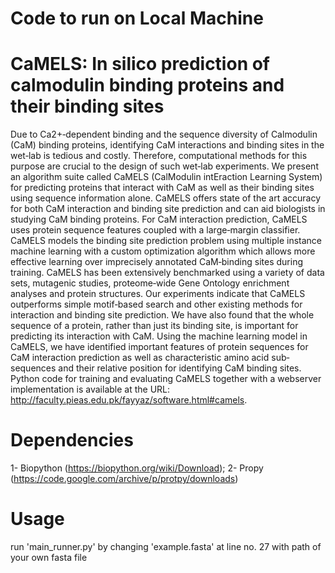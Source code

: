 # Code to run on Local Machine
# CaMELS: In silico prediction of calmodulin binding proteins and their binding sites

Due to Ca2+‐dependent binding and the sequence diversity of Calmodulin (CaM) binding proteins, identifying CaM interactions and binding sites in the wet‐lab is tedious and costly. Therefore, computational methods for this purpose are crucial to the design of such wet‐lab experiments. We present an algorithm suite called CaMELS (CalModulin intEraction Learning System) for predicting proteins that interact with CaM as well as their binding sites using sequence information alone. CaMELS offers state of the art accuracy for both CaM interaction and binding site prediction and can aid biologists in studying CaM binding proteins. For CaM interaction prediction, CaMELS uses protein sequence features coupled with a large‐margin classifier. CaMELS models the binding site prediction problem using multiple instance machine learning with a custom optimization algorithm which allows more effective learning over imprecisely annotated CaM‐binding sites during training. CaMELS has been extensively benchmarked using a variety of data sets, mutagenic studies, proteome‐wide Gene Ontology enrichment analyses and protein structures. Our experiments indicate that CaMELS outperforms simple motif‐based search and other existing methods for interaction and binding site prediction. We have also found that the whole sequence of a protein, rather than just its binding site, is important for predicting its interaction with CaM. Using the machine learning model in CaMELS, we have identified important features of protein sequences for CaM interaction prediction as well as characteristic amino acid sub‐sequences and their relative position for identifying CaM binding sites. Python code for training and evaluating CaMELS together with a webserver implementation is available at the URL: http://faculty.pieas.edu.pk/fayyaz/software.html#camels.
# Dependencies
1- Biopython (https://biopython.org/wiki/Download); 
2- Propy (https://code.google.com/archive/p/protpy/downloads)

# Usage
run 'main_runner.py' by changing 'example.fasta' at line no. 27 with path of your own fasta file
